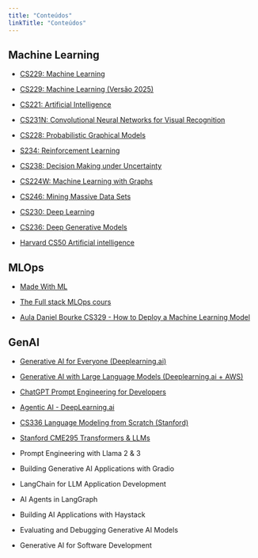 ```yaml
---
title: "Conteúdos"
linkTitle: "Conteúdos"
---
```


## Machine Learning


- [CS229: Machine Learning](https://youtube.com/playlist?list=PLoROMvodv4rMiGQp3WXShtMGgzqpfVfbU&si=IBCZ2LVtMfTUHRmu)

- [CS229: Machine Learning (Versão 2025)](https://www.youtube.com/watch?v=_NLHFoVNlbg)

- [CS221: Artificial Intelligence](https://youtube.com/playlist?list=PLoROMvodv4rO1NB9TD4iUZ3qghGEGtqNX&si=vkgVMhuX1VOrj0oW)

- [CS231N: Convolutional Neural Networks for Visual Recognition](https://youtube.com/playlist?list=PLzUTmXVwsnXod6WNdg57Yc3zFx_f-RYsq&si=z8uLwPkvmnsSXG3d)

- [CS228: Probabilistic Graphical Models](https://youtube.com/playlist?list=PLoZgVqqHOumTqxIhcdcpOAJOOimrRCGZn&si=tdlSykORpTtUIZvY)

- [S234: Reinforcement Learning](https://youtube.com/playlist?list=PLoROMvodv4rN4wG6Nk6sNpTEbuOSosZdX&si=xqQZU-GlmYrOuogu)

- [CS238: Decision Making under Uncertainty](https://youtube.com/playlist?list=PLEkwz33miFSsJfw4MfZdJcVMX79RrEs--&si=dnz6-tphRirhHw0p)

- [CS224W: Machine Learning with Graphs](https://youtube.com/playlist?list=PLoROMvodv4rPLKxIpqhjhPgdQy7imNkDn&si=L6FEwkQWHcwesLYG)

- [CS246: Mining Massive Data Sets](https://youtube.com/playlist?list=PLLssT5z_DsK9JDLcT8T62VtzwyW9LNepV&si=mINQNbkal9GqAo-P)

- [CS230: Deep Learning](https://youtube.com/playlist?list=PLoROMvodv4rOABXSygHTsbvUz4G_YQhOb&si=Y-6HVPuARagD0PX5)

- [CS236: Deep Generative Models](https://youtube.com/playlist?list=PLoROMvodv4rPOWA-omMM6STXaWW4FvJT8&si=53MLyVMpUxdEoz52)

- [Harvard CS50 Artificial intelligence](https://youtu.be/5NgNicANyqM?si=HL29B3LpG9xanqU9)



## MLOps


- [Made With ML](https://madewithml.com/?ref=mrdbourke.com#mlops)

- [The Full stack MLOps cours](https://fullstackdeeplearning.com/course/2022/)

- [Aula Daniel Bourke CS329 - How to Deploy a Machine Learning Model](https://www.youtube.com/watch?v=fw6NMQrYc6w)


## GenAI

- [Generative AI for Everyone (Deeplearning.ai)](https://www.coursera.org/learn/generative-ai-for-everyone)

- [Generative AI with Large Language Models (Deeplearning.ai + AWS)](https://www.coursera.org/learn/generative-ai-with-llms)

- [ChatGPT Prompt Engineering for Developers](https://www.deeplearning.ai/short-courses/chatgpt-prompt-engineering-for-developers/)

- [Agentic AI - DeepLearning.ai](https://www.deeplearning.ai/courses/agentic-ai/)

- [CS336 Language Modeling from Scratch (Stanford)](https://www.youtube.com/playlist?list=PLoROMvodv4rOY23Y0BoGoBGgQ1zmU_MT_)

- [Stanford CME295 Transformers & LLMs](https://www.youtube.com/watch?v=Ub3GoFaUcds)

- Prompt Engineering with Llama 2 & 3

- Building Generative AI Applications with Gradio

- LangChain for LLM Application Development

- AI Agents in LangGraph

- Building AI Applications with Haystack

- Evaluating and Debugging Generative AI Models

- Generative AI for Software Development